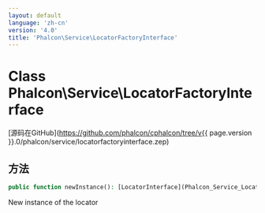 ```yaml
---
layout: default
language: 'zh-cn'
version: '4.0'
title: 'Phalcon\Service\LocatorFactoryInterface'
---
```


# Class **Phalcon\Service\LocatorFactoryInterface**

[源码在GitHub](https://github.com/phalcon/cphalcon/tree/v{{ page.version }}.0/phalcon/service/locatorfactoryinterface.zep)

## 方法

```php
public function newInstance(): [LocatorInterface](Phalcon_Service_LocatorInterface);
```

New instance of the locator